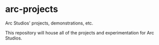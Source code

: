 # arc-projects
Arc Studios' projects, demonstrations, etc.

This repository will house all of the projects and experimentation for Arc Studios.
